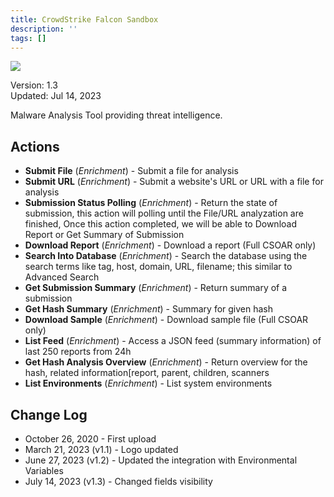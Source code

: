 ```yaml
---
title: CrowdStrike Falcon Sandbox
description: ''
tags: []
---
```


![](/img/platform-services/automation-service/app-central/logos/crowdstrike-falcon-sandbox.png)

Version: 1.3  
Updated: Jul 14, 2023

Malware Analysis Tool providing threat intelligence.

## Actions

* **Submit File** (*Enrichment*) - Submit a file for analysis
* **Submit URL** (*Enrichment*) - Submit a website's URL or URL with a file for analysis
* **Submission Status Polling** (*Enrichment*) - Return the state of submission, this action will polling until the File/URL analyzation are finished, Once this action completed, we will be able to Download Report or Get Summary of Submission
* **Download Report** (*Enrichment*) - Download a report (Full CSOAR only)
* **Search Into Database** (*Enrichment*) - Search the database using the search terms like tag, host, domain, URL, filename; this similar to Advanced Search
* **Get Submission Summary** (*Enrichment*) - Return summary of a submission
* **Get Hash Summary** (*Enrichment*) - Summary for given hash
* **Download Sample** (*Enrichment*) - Download sample file (Full CSOAR only)
* **List Feed** (*Enrichment*) - Access a JSON feed (summary information) of last 250 reports from 24h
* **Get Hash Analysis Overview** (*Enrichment*) - Return overview for the hash, related information[report, parent, children, scanners
* **List Environments** (*Enrichment*) - List system environments

## Change Log

* October 26, 2020 - First upload
* March 21, 2023 (v1.1) - Logo updated
* June 27, 2023 (v1.2) - Updated the integration with Environmental Variables
* July 14, 2023 (v1.3) - Changed fields visibility
